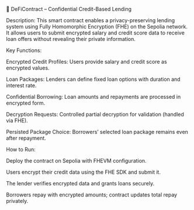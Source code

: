 🧾 DeFiContract – Confidential Credit-Based Lending

Description:
This smart contract enables a privacy-preserving lending system using Fully Homomorphic Encryption (FHE) on the Sepolia network. It allows users to submit encrypted salary and credit score data to receive loan offers without revealing their private information.

Key Functions:

Encrypted Credit Profiles: Users provide salary and credit score as encrypted values.

Loan Packages: Lenders can define fixed loan options with duration and interest rate.

Confidential Borrowing: Loan amounts and repayments are processed in encrypted form.

Decryption Requests: Controlled partial decryption for validation (handled via FHE).

Persisted Package Choice: Borrowers’ selected loan package remains even after repayment.

How to Run:

Deploy the contract on Sepolia with FHEVM configuration.

Users encrypt their credit data using the FHE SDK and submit it.

The lender verifies encrypted data and grants loans securely.

Borrowers repay with encrypted amounts; contract updates total repay privately.
